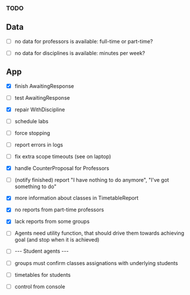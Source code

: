 ### TODO

## Data

- [ ] no data for professors is available: full-time or part-time?
- [ ] no data for disciplines is available: minutes per week?



## App

- [x] finish AwaitingResponse
- [ ] test AwaitingResponse
- [x] repair WithDiscipline


- [ ] schedule labs
- [ ] force stopping
- [ ] report errors in logs
- [ ] fix extra scope timeouts (see on laptop)
- [x] handle CounterProposal for Professors
- [ ] (notify finished) report "I have nothing to do anymore", "I've got something to do"
- [x] more information about classes in TimetableReport


- [x] no reports from part-time professors
- [x] lack reports from some groups


- [ ] Agents need utility function, that should drive them towards achieving goal (and stop when it is achieved)


- [ ] --- Student agents ---
- [ ] groups must confirm classes assignations with underlying students
- [ ] timetables for students


- [ ] control from console